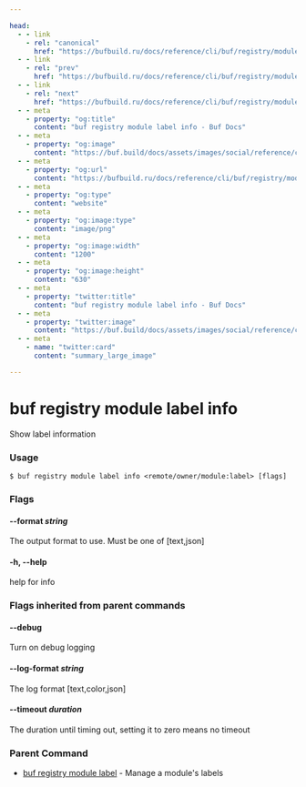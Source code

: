 ```yaml
---

head:
  - - link
    - rel: "canonical"
      href: "https://bufbuild.ru/docs/reference/cli/buf/registry/module/label/info/"
  - - link
    - rel: "prev"
      href: "https://bufbuild.ru/docs/reference/cli/buf/registry/module/label/archive/"
  - - link
    - rel: "next"
      href: "https://bufbuild.ru/docs/reference/cli/buf/registry/module/label/list/"
  - - meta
    - property: "og:title"
      content: "buf registry module label info - Buf Docs"
  - - meta
    - property: "og:image"
      content: "https://buf.build/docs/assets/images/social/reference/cli/buf/registry/module/label/info.png"
  - - meta
    - property: "og:url"
      content: "https://bufbuild.ru/docs/reference/cli/buf/registry/module/label/info/"
  - - meta
    - property: "og:type"
      content: "website"
  - - meta
    - property: "og:image:type"
      content: "image/png"
  - - meta
    - property: "og:image:width"
      content: "1200"
  - - meta
    - property: "og:image:height"
      content: "630"
  - - meta
    - property: "twitter:title"
      content: "buf registry module label info - Buf Docs"
  - - meta
    - property: "twitter:image"
      content: "https://buf.build/docs/assets/images/social/reference/cli/buf/registry/module/label/info.png"
  - - meta
    - name: "twitter:card"
      content: "summary_large_image"

---
```


# buf registry module label info

Show label information

### Usage

```console
$ buf registry module label info <remote/owner/module:label> [flags]
```

### Flags

#### \--format _string_

The output format to use. Must be one of \[text,json\]

#### \-h, --help

help for info

### Flags inherited from parent commands

#### \--debug

Turn on debug logging

#### \--log-format _string_

The log format \[text,color,json\]

#### \--timeout _duration_

The duration until timing out, setting it to zero means no timeout

### Parent Command

- [buf registry module label](../) - Manage a module's labels
